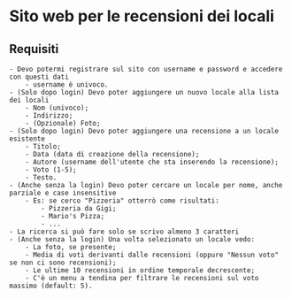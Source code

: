 # Sito web per le recensioni dei locali
## Requisiti

    - Devo potermi registrare sul sito con username e password e accedere con questi dati
        - username è univoco.
    - (Solo dopo login) Devo poter aggiungere un nuovo locale alla lista dei locali
        - Nom (univoco);
        - Indirizzo;
        - (Opzionale) Foto;
    - (Solo dopo login) Devo poter aggiungere una recensione a un locale esistente
        - Titolo;
        - Data (data di creazione della recensione);
        - Autore (username dell'utente che sta inserendo la recensione);
        - Voto (1-5);
        - Testo.
    - (Anche senza la login) Devo poter cercare un locale per nome, anche parziale e case insensitive
        - Es: se cerco "Pizzeria" otterrò come risultati:
            - Pizzeria da Gigi;
            - Mario's Pizza;
            - ...
    - La ricerca si può fare solo se scrivo almeno 3 caratteri
    - (Anche senza la login) Una volta selezionato un locale vedo:
        - La foto, se presente;
        - Media di voti derivanti dalle recensioni (oppure "Nessun voto" se non ci sono recensioni);
        - Le ultime 10 recensioni in ordine temporale decrescente;
        - C'è un menu a tendina per filtrare le recensioni sul voto massimo (default: 5).
